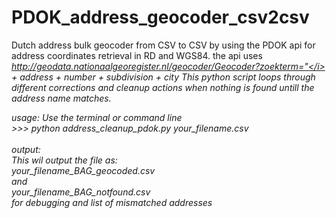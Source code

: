 PDOK_address_geocoder_csv2csv
=============================

Dutch address bulk geocoder from CSV to CSV by using the PDOK api for address coordinates retrieval in RD and WGS84.
the api uses <i>http://geodata.nationaalgeoregister.nl/geocoder/Geocoder?zoekterm="</i> + address + number + subdivision + city
This python script loops through different corrections and cleanup actions when nothing is found untill the address name matches.

usage: 
Use the terminal or command line <br>>>> python address_cleanup_pdok.py <i>your_filename.csv</i><br><br>
output:<br>
This wil output the file as:<br>
<i>your_filename</i>_BAG_geocoded.csv<br>
and<br>
<i>your_filename</i>_BAG_notfound.csv<br>
for debugging and list of mismatched addresses
